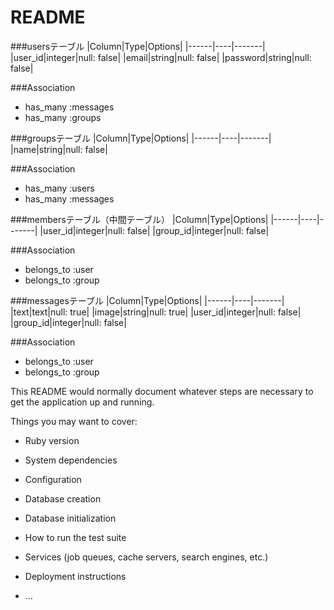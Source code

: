 # README

###usersテーブル
|Column|Type|Options|
|------|----|-------|
|user_id|integer|null: false|
|email|string|null: false|
|password|string|null: false|

###Association
- has_many :messages
- has_many :groups



###groupsテーブル
|Column|Type|Options|
|------|----|-------|
|name|string|null: false|

###Association
- has_many :users
- has_many :messages

###membersテーブル（中間テーブル）
|Column|Type|Options|
|------|----|-------|
|user_id|integer|null: false|
|group_id|integer|null: false|

###Association
- belongs_to :user
- belongs_to :group







###messagesテーブル
|Column|Type|Options|
|------|----|-------|
|text|text|null: true|
|image|string|null: true|
|user_id|integer|null: false|
|group_id|integer|null: false|

###Association
- belongs_to :user
- belongs_to :group








This README would normally document whatever steps are necessary to get the
application up and running.

Things you may want to cover:

* Ruby version

* System dependencies

* Configuration

* Database creation

* Database initialization

* How to run the test suite

* Services (job queues, cache servers, search engines, etc.)

* Deployment instructions

* ...
